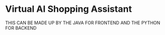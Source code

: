 # Virtual AI Shopping Assistant
THIS CAN BE MADE UP BY THE JAVA FOR FRONTEND AND THE PYTHON FOR BACKEND
